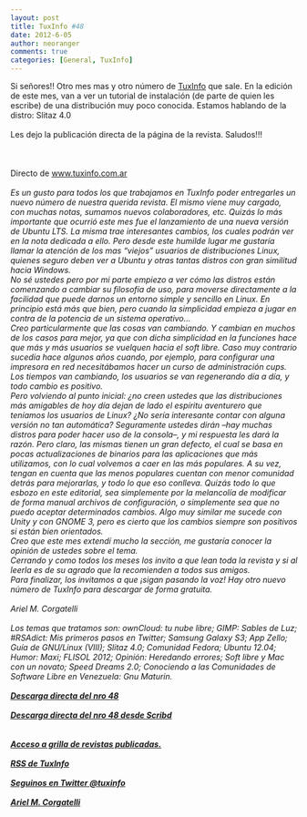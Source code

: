 ```yaml
---
layout: post
title: TuxInfo #48
date: 2012-6-05
author: neoranger
comments: true
categories: [General, TuxInfo]
---
```

Si señores!! Otro mes mas y otro número de <a href="http://www.tuxinfo.com.ar/" target="_blank">TuxInfo</a> que sale. En la edición de este mes, van a ver un tutorial de instalación (de parte de quien les escribe) de una distribución muy poco conocida. Estamos hablando de la distro: Slitaz 4.0<br /><br />Les dejo la publicación directa de la página de la revista. Saludos!!!<br /><br /><br /><br />Directo de www.tuxinfo.com.ar<br /><br /><i>Es un gusto para todos los que trabajamos en TuxInfo poder  entregarles un nuevo número de nuestra querida revista. El mismo viene  muy cargado, con muchas notas, sumamos nuevos colaboradores, etc. Quizás  lo más importante que ocurrió este mes fue el lanzamiento de una nueva  versión de Ubuntu LTS. La misma trae interesantes cambios, los cuales  podrán ver en la nota dedicada a ello. Pero desde este humilde lugar me  gustaría llamar la atención de los mas “viejos” usuarios de  distribuciones Linux, quienes seguro deben ver a Ubuntu y otras tantas  distros con gran similitud hacia Windows.</i><br /><i>No sé ustedes pero por mi parte empiezo a ver cómo las distros  están comenzando a cambiar su filosofía de uso, para moverse  directamente a la facilidad que puede darnos un entorno simple y  sencillo en Linux. En principio está más que bien, pero cuando la  simplicidad empieza a jugar en contra de la potencia de un sistema  operativo… </i><br /><i>Creo particularmente que las cosas van cambiando. Y cambian en  muchos de los casos para mejor, ya que con dicha simplicidad en la  funciones hace que más y más usuarios se vuelquen hacia el soft libre.  Caso muy contrario sucedía hace algunos años cuando, por ejemplo, para  configurar una impresora en red necesitábamos hacer un curso de  administración cups. </i><br /><i>Los tiempos van cambiando, los usuarios se van regenerando día a día, y todo cambio es positivo.</i><br /><i>Pero volviendo al punto inicial: ¿no creen ustedes que las  distribuciones más amigables de hoy día dejan de lado el espíritu  aventurero que teníamos los usuarios de Linux? ¿No sería interesante  contar con alguna versión no tan automática? Seguramente ustedes dirán  –hay muchas distros para poder hacer uso de la consola–, y mi respuesta  les dará la razón. Pero claro, las mismas tienen un gran defecto, el  cual se basa en pocas actualizaciones de binarios para las aplicaciones  que más utilizamos, con lo cual volvemos a caer en las más populares. A  su vez, tengan en cuenta que las menos populares cuentan con menor  comunidad detrás para mejorarlas, y todo lo que eso conlleva. Quizás  todo lo que esbozo en este editorial, sea simplemente por la melancolía  de modificar de forma manual archivos de configuración, o simplemente  sea que no puedo aceptar determinados cambios. Algo muy similar me  sucede con Unity y con GNOME 3, pero es cierto que los cambios siempre  son positivos si están bien orientados. </i><br /><i>Creo que este mes extendí mucho la sección, me gustaría conocer la opinión de ustedes sobre el tema.</i><br /><i>Cerrando y como todos los meses los invito a que lean toda la  revista y si al leerla es de su agrado que la recomienden a todos sus  amigos.</i><br /><i>Para finalizar, los invitamos a que ¡sigan pasando la voz! Hay otro nuevo número de TuxInfo para descargar de forma gratuita. </i><br /><br /><i>Ariel M. Corgatelli</i><br /><br /><i>Los temas que tratamos son: ownCloud: tu nube libre; GIMP: Sables  de Luz; #RSAdict: Mis primeros pasos en Twitter; Samsung Galaxy S3; App  Zello; Guía de GNU/Linux (VIII); Slitaz 4.0; Comunidad Fedora; Ubuntu  12.04; Humor: Maxi; FLISOL 2012; Opinión: Heredando errores; Soft libre y  Mac con un novato; Speed Dreams 2.0; Conociendo a las Comunidades de  Software Libre en Venezuela: Gnu Maturin.</i><br /><br /><b><i><a href="http://infosertec.loquefaltaba.com/tuxinfo48.pdf" target="_blank"><b><i>Descarga directa del nro 48</i></b></a></i></b><br /><br /><b><i><b><i><b><i><a href="http://www.scribd.com/doc/95359240/TuxInfo-48" target="_blank"><b><i>Descarga directa del nro 48 desde Scribd </i></b></a></i></b></i></b></i></b><br /><b><i><b><i><br /></i></b></i></b><br /><b><i><a href="http://infosertec.loquefaltaba.com/" target="_blank">Acceso a grilla de revistas publicadas.</a></i></b><br /><b><i><br /><a href="http://www.tuxinfo.com.ar/?feed=rss2" target="_blank">RSS de TuxInfo</a></i><i></i></b><br /><b><i><br /><a href="http://www.twitter.com/tuxinfo" target="_blank">Seguinos en Twitter @tuxinfo</a></i></b><br /><br /><b><i><a href="http://www.tuxinfo.com.ar/" target="_blank">Ariel M. Corgatelli</a></i></b>
